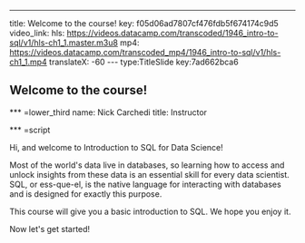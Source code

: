 ---
title: Welcome to the course!
key: f05d06ad7807cf476fdb5f674174c9d5
video_link: 
    hls: https://videos.datacamp.com/transcoded/1946_intro-to-sql/v1/hls-ch1_1.master.m3u8
    mp4: https://videos.datacamp.com/transcoded_mp4/1946_intro-to-sql/v1/hls-ch1_1.mp4
translateX: -60
--- type:TitleSlide key:7ad662bca6
## Welcome to the course!


*** =lower_third
name: Nick Carchedi
title: Instructor

*** =script

Hi, and welcome to Introduction to SQL for Data Science!

Most of the world's data live in databases, so learning how to access and unlock insights from these data is an essential skill for every data scientist. SQL, or ess-que-el, is the native language for interacting with databases and is designed for exactly this purpose.

This course will give you a basic introduction to SQL. We hope you enjoy it.

Now let's get started!
